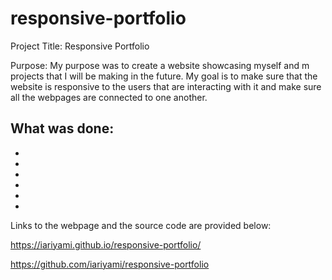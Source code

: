 # responsive-portfolio

Project Title: Responsive Portfolio

Purpose: My purpose was to create a website showcasing myself and m projects that I will be making in the future. My goal is to make sure that the website is responsive to the users that are interacting with it and make sure all the webpages are connected to one another.

What was done:
-

-

-

-

-

-

-

Links to the webpage and the source code are provided below:

 https://iariyami.github.io/responsive-portfolio/

 https://github.com/iariyami/responsive-portfolio
